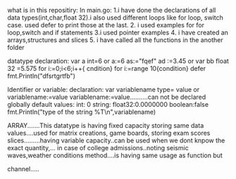 what is in this repositiry:
In main.go:
1.i have done the declarations of all data types(int,char,float 32).i also used different loops like for loop, switch case. used defer to print those at the last.
2. i used examples for for loop,switch and if statements
3.i used pointer examples
4. i have created an arrays,structures and slices
5. i have called all the functions in the another folder


datatype declaration:
var a int=6 or a:=6
as:="fqef"
ad :=3.45 or var bb float 32 =5.575
for i:=0;i<6;i++{
cndition}
for i:=range 10{condition}
defer fmt.Println("dfsrtgrtfb")

Identifier or variable:
declaration: var variablename type= value  or variablename:=value
variablename:=value..........can not be declared globally
default values:
int: 0
string:
float32:0.0000000
boolean:false
fmt.Println("type of the string %T\n",variablename)

ARRAY.......This datatype is having fixed capacity storing same data values....used for matrix creations, game boards, storing exam scores
slices.........having variable capacity..can be used when we dont knpow the exact quantity,... in case of college admissions..noting  seismic waves,weather conditions
method....is having same usage as function but 

channel.....

